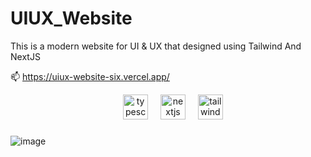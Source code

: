 # UIUX_Website
This is a modern website for UI &amp; UX that designed using Tailwind And NextJS

📫 https://uiux-website-six.vercel.app/

<div align="center">
  <img width="12" />
  <img src="https://cdn.jsdelivr.net/gh/devicons/devicon/icons/typescript/typescript-original.svg" height="40" alt="typescript logo"  />
  <img width="12" />
  <img src="https://cdn.jsdelivr.net/gh/devicons/devicon/icons/nextjs/nextjs-original.svg" height="40" alt="nextjs logo"  />
  <img width="12"/>
  <img src="https://cdn.jsdelivr.net/gh/devicons/devicon/icons/tailwindcss/tailwindcss-original-wordmark.svg" height="40" zoom="200%" alt="tailwindcss logo"  />
</div>

###

![image](https://github.com/user-attachments/assets/3d974573-727c-43a4-b978-fd4442582743)
